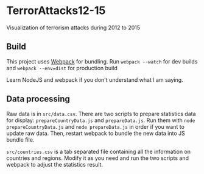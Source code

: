 # TerrorAttacks12-15
Visualization of terrorism attacks during 2012 to 2015

## Build

This project uses [Webpack](https://webpack.github.io/) for bundling.
Run `webpack --watch` for dev builds and `webpack --env=dist` for production build

Learn NodeJS and webpack if you don't understand what I am saying.

## Data processing

Raw data is in `src/data.csv`. There are two scripts to prepare statistics data for display: `prepareCountryData.js` and `prepareData.js`. Run them with `node prepareCountryData.js` and `node prepareData.js` in order if you want to update raw data. Then, restart webpack to bundle the new data into JS bundle file.

`src/countries.csv` is a tab separated file containing all the information on countries and regions. Modify it as you need and run the two scripts and webpack to adjust the statistics result.
